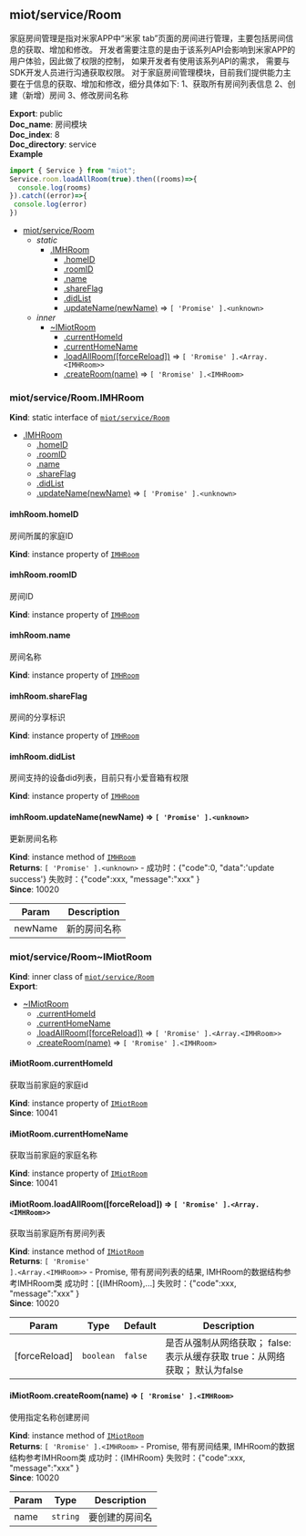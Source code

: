 <a name="module_miot/service/Room"></a>

## miot/service/Room
家庭房间管理是指对米家APP中“米家 tab”页面的房间进行管理，主要包括房间信息的获取、增加和修改。
开发者需要注意的是由于该系列API会影响到米家APP的用户体验，因此做了权限的控制，
如果开发者有使用该系列API的需求， 需要与SDK开发人员进行沟通获取权限。
对于家庭房间管理模块，目前我们提供能力主要在于信息的获取、增加和修改，细分具体如下:
1、获取所有房间列表信息  2、创建（新增）房间  3、修改房间名称

**Export**: public  
**Doc_name**: 房间模块  
**Doc_index**: 8  
**Doc_directory**: service  
**Example**  
```js
import { Service } from "miot";
Service.room.loadAllRoom(true).then((rooms)=>{
  console.log(rooms)
}).catch((error)=>{
 console.log(error)
})
```

* [miot/service/Room](#module_miot/service/Room)
    * _static_
        * [.IMHRoom](#module_miot/service/Room.IMHRoom)
            * [.homeID](#module_miot/service/Room.IMHRoom+homeID)
            * [.roomID](#module_miot/service/Room.IMHRoom+roomID)
            * [.name](#module_miot/service/Room.IMHRoom+name)
            * [.shareFlag](#module_miot/service/Room.IMHRoom+shareFlag)
            * [.didList](#module_miot/service/Room.IMHRoom+didList)
            * [.updateName(newName)](#module_miot/service/Room.IMHRoom+updateName) ⇒ <code>[ &#x27;Promise&#x27; ].&lt;unknown&gt;</code>
    * _inner_
        * [~IMiotRoom](#module_miot/service/Room..IMiotRoom)
            * [.currentHomeId](#module_miot/service/Room..IMiotRoom+currentHomeId)
            * [.currentHomeName](#module_miot/service/Room..IMiotRoom+currentHomeName)
            * [.loadAllRoom([forceReload])](#module_miot/service/Room..IMiotRoom+loadAllRoom) ⇒ <code>[ &#x27;Rromise&#x27; ].&lt;Array.&lt;IMHRoom&gt;&gt;</code>
            * [.createRoom(name)](#module_miot/service/Room..IMiotRoom+createRoom) ⇒ <code>[ &#x27;Rromise&#x27; ].&lt;IMHRoom&gt;</code>

<a name="module_miot/service/Room.IMHRoom"></a>

### miot/service/Room.IMHRoom
**Kind**: static interface of [<code>miot/service/Room</code>](#module_miot/service/Room)  

* [.IMHRoom](#module_miot/service/Room.IMHRoom)
    * [.homeID](#module_miot/service/Room.IMHRoom+homeID)
    * [.roomID](#module_miot/service/Room.IMHRoom+roomID)
    * [.name](#module_miot/service/Room.IMHRoom+name)
    * [.shareFlag](#module_miot/service/Room.IMHRoom+shareFlag)
    * [.didList](#module_miot/service/Room.IMHRoom+didList)
    * [.updateName(newName)](#module_miot/service/Room.IMHRoom+updateName) ⇒ <code>[ &#x27;Promise&#x27; ].&lt;unknown&gt;</code>

<a name="module_miot/service/Room.IMHRoom+homeID"></a>

#### imhRoom.homeID
房间所属的家庭ID

**Kind**: instance property of [<code>IMHRoom</code>](#module_miot/service/Room.IMHRoom)  
<a name="module_miot/service/Room.IMHRoom+roomID"></a>

#### imhRoom.roomID
房间ID

**Kind**: instance property of [<code>IMHRoom</code>](#module_miot/service/Room.IMHRoom)  
<a name="module_miot/service/Room.IMHRoom+name"></a>

#### imhRoom.name
房间名称

**Kind**: instance property of [<code>IMHRoom</code>](#module_miot/service/Room.IMHRoom)  
<a name="module_miot/service/Room.IMHRoom+shareFlag"></a>

#### imhRoom.shareFlag
房间的分享标识

**Kind**: instance property of [<code>IMHRoom</code>](#module_miot/service/Room.IMHRoom)  
<a name="module_miot/service/Room.IMHRoom+didList"></a>

#### imhRoom.didList
房间支持的设备did列表，目前只有小爱音箱有权限

**Kind**: instance property of [<code>IMHRoom</code>](#module_miot/service/Room.IMHRoom)  
<a name="module_miot/service/Room.IMHRoom+updateName"></a>

#### imhRoom.updateName(newName) ⇒ <code>[ &#x27;Promise&#x27; ].&lt;unknown&gt;</code>
更新房间名称

**Kind**: instance method of [<code>IMHRoom</code>](#module_miot/service/Room.IMHRoom)  
**Returns**: <code>[ &#x27;Promise&#x27; ].&lt;unknown&gt;</code> - 成功时：{"code":0, "data":'update success'}
失败时：{"code":xxx, "message":"xxx" }  
**Since**: 10020  

| Param | Description |
| --- | --- |
| newName | 新的房间名称 |

<a name="module_miot/service/Room..IMiotRoom"></a>

### miot/service/Room~IMiotRoom
**Kind**: inner class of [<code>miot/service/Room</code>](#module_miot/service/Room)  
**Export**:   

* [~IMiotRoom](#module_miot/service/Room..IMiotRoom)
    * [.currentHomeId](#module_miot/service/Room..IMiotRoom+currentHomeId)
    * [.currentHomeName](#module_miot/service/Room..IMiotRoom+currentHomeName)
    * [.loadAllRoom([forceReload])](#module_miot/service/Room..IMiotRoom+loadAllRoom) ⇒ <code>[ &#x27;Rromise&#x27; ].&lt;Array.&lt;IMHRoom&gt;&gt;</code>
    * [.createRoom(name)](#module_miot/service/Room..IMiotRoom+createRoom) ⇒ <code>[ &#x27;Rromise&#x27; ].&lt;IMHRoom&gt;</code>

<a name="module_miot/service/Room..IMiotRoom+currentHomeId"></a>

#### iMiotRoom.currentHomeId
获取当前家庭的家庭id

**Kind**: instance property of [<code>IMiotRoom</code>](#module_miot/service/Room..IMiotRoom)  
**Since**: 10041  
<a name="module_miot/service/Room..IMiotRoom+currentHomeName"></a>

#### iMiotRoom.currentHomeName
获取当前家庭的家庭名称

**Kind**: instance property of [<code>IMiotRoom</code>](#module_miot/service/Room..IMiotRoom)  
**Since**: 10041  
<a name="module_miot/service/Room..IMiotRoom+loadAllRoom"></a>

#### iMiotRoom.loadAllRoom([forceReload]) ⇒ <code>[ &#x27;Rromise&#x27; ].&lt;Array.&lt;IMHRoom&gt;&gt;</code>
获取当前家庭所有房间列表

**Kind**: instance method of [<code>IMiotRoom</code>](#module_miot/service/Room..IMiotRoom)  
**Returns**: <code>[ &#x27;Rromise&#x27; ].&lt;Array.&lt;IMHRoom&gt;&gt;</code> - Promise, 带有房间列表的结果, IMHRoom的数据结构参考IMHRoom类
成功时：[{IMHRoom},...]
失败时：{"code":xxx, "message":"xxx" }  
**Since**: 10020  

| Param | Type | Default | Description |
| --- | --- | --- | --- |
| [forceReload] | <code>boolean</code> | <code>false</code> | 是否从强制从网络获取；  false:表示从缓存获取  true：从网络获取； 默认为false |

<a name="module_miot/service/Room..IMiotRoom+createRoom"></a>

#### iMiotRoom.createRoom(name) ⇒ <code>[ &#x27;Rromise&#x27; ].&lt;IMHRoom&gt;</code>
使用指定名称创建房间

**Kind**: instance method of [<code>IMiotRoom</code>](#module_miot/service/Room..IMiotRoom)  
**Returns**: <code>[ &#x27;Rromise&#x27; ].&lt;IMHRoom&gt;</code> - Promise, 带有房间结果,  IMHRoom的数据结构参考IMHRoom类
成功时：{IMHRoom}
失败时：{"code":xxx, "message":"xxx" }  
**Since**: 10020  

| Param | Type | Description |
| --- | --- | --- |
| name | <code>string</code> | 要创建的房间名 |

